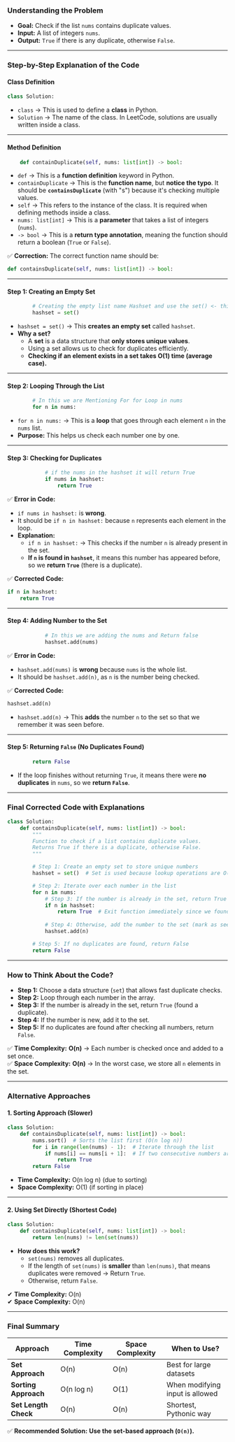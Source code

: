 ### **Understanding the Problem**
- **Goal:** Check if the list `nums` contains duplicate values.
- **Input:** A list of integers `nums`.
- **Output:** `True` if there is any duplicate, otherwise `False`.

---

### **Step-by-Step Explanation of the Code**
#### **Class Definition**
```python
class Solution:
```
- `class` → This is used to define a **class** in Python.
- `Solution` → The name of the class. In LeetCode, solutions are usually written inside a class.

---

#### **Method Definition**
```python
    def containDuplicate(self, nums: list[int]) -> bool:
```
- `def` → This is a **function definition** keyword in Python.
- `containDuplicate` → This is the **function name**, but **notice the typo**. It should be **`containsDuplicate`** (with "s") because it's checking multiple values.
- `self` → This refers to the instance of the class. It is required when defining methods inside a class.
- `nums: list[int]` → This is a **parameter** that takes a list of integers (`nums`).
- `-> bool` → This is a **return type annotation**, meaning the function should return a boolean (`True` or `False`).

✅ **Correction:** The correct function name should be:
```python
def containsDuplicate(self, nums: list[int]) -> bool:
```
---

#### **Step 1: Creating an Empty Set**
```python
        # Creating the empty list name Hashset and use the set() <- this will find the Duplicate Value
        hashset = set()
```
- `hashset = set()` → This **creates an empty set** called `hashset`.
- **Why a set?**  
  - A **set** is a data structure that **only stores unique values**.
  - Using a set allows us to check for duplicates efficiently.
  - **Checking if an element exists in a set takes O(1) time (average case).**

---

#### **Step 2: Looping Through the List**
```python
        # In this we are Mentioning For for Loop in nums
        for n in nums:
```
- `for n in nums:` → This is a **loop** that goes through each element `n` in the `nums` list.
- **Purpose:** This helps us check each number one by one.

---

#### **Step 3: Checking for Duplicates**
```python
            # if the nums in the hashset it will return True
            if nums in hashset:
                return True
```
✅ **Error in Code:**  
- `if nums in hashset:` is **wrong**.  
- It should be `if n in hashset:` because `n` represents each element in the loop.  
- **Explanation:**
  - `if n in hashset:` → This checks if the number `n` is already present in the set.
  - **If `n` is found in `hashset`**, it means this number has appeared before, so we **return `True`** (there is a duplicate).

✅ **Corrected Code:**
```python
if n in hashset:
    return True
```

---

#### **Step 4: Adding Number to the Set**
```python
            # In this we are adding the nums and Return false
            hashset.add(nums)
```
✅ **Error in Code:**  
- `hashset.add(nums)` is **wrong** because `nums` is the whole list.
- It should be `hashset.add(n)`, as `n` is the number being checked.

✅ **Corrected Code:**
```python
hashset.add(n)
```
- `hashset.add(n)` → This **adds** the number `n` to the set so that we remember it was seen before.

---

#### **Step 5: Returning `False` (No Duplicates Found)**
```python
        return False
```
- If the loop finishes without returning `True`, it means there were **no duplicates** in `nums`, so we **return `False`**.

---

### **Final Corrected Code with Explanations**
```python
class Solution:
    def containsDuplicate(self, nums: list[int]) -> bool:
        """
        Function to check if a list contains duplicate values.
        Returns True if there is a duplicate, otherwise False.
        """

        # Step 1: Create an empty set to store unique numbers
        hashset = set()  # Set is used because lookup operations are O(1)

        # Step 2: Iterate over each number in the list
        for n in nums:
            # Step 3: If the number is already in the set, return True (duplicate found)
            if n in hashset:
                return True  # Exit function immediately since we found a duplicate
            
            # Step 4: Otherwise, add the number to the set (mark as seen)
            hashset.add(n)

        # Step 5: If no duplicates are found, return False
        return False
```

---

### **How to Think About the Code?**
- **Step 1:** Choose a data structure (`set`) that allows fast duplicate checks.
- **Step 2:** Loop through each number in the array.
- **Step 3:** If the number is already in the set, return `True` (found a duplicate).
- **Step 4:** If the number is new, add it to the set.
- **Step 5:** If no duplicates are found after checking all numbers, return `False`.

✅ **Time Complexity:** **O(n)** → Each number is checked once and added to a set once.  
✅ **Space Complexity:** **O(n)** → In the worst case, we store all `n` elements in the set.

---

### **Alternative Approaches**
#### **1. Sorting Approach (Slower)**
```python
class Solution:
    def containsDuplicate(self, nums: list[int]) -> bool:
        nums.sort()  # Sorts the list first (O(n log n))
        for i in range(len(nums) - 1):  # Iterate through the list
            if nums[i] == nums[i + 1]:  # If two consecutive numbers are the same, return True
                return True
        return False
```
- **Time Complexity:** O(n log n) (due to sorting)
- **Space Complexity:** O(1) (if sorting in place)

---

#### **2. Using Set Directly (Shortest Code)**
```python
class Solution:
    def containsDuplicate(self, nums: list[int]) -> bool:
        return len(nums) != len(set(nums))
```
- **How does this work?**
  - `set(nums)` removes all duplicates.
  - If the length of `set(nums)` is **smaller** than `len(nums)`, that means duplicates were removed → Return `True`.
  - Otherwise, return `False`.

✔ **Time Complexity:** O(n)  
✔ **Space Complexity:** O(n)  

---

### **Final Summary**
| Approach | Time Complexity | Space Complexity | When to Use? |
|----------|---------------|----------------|---------------|
| **Set Approach** | O(n) | O(n) | Best for large datasets |
| **Sorting Approach** | O(n log n) | O(1) | When modifying input is allowed |
| **Set Length Check** | O(n) | O(n) | Shortest, Pythonic way |

✅ **Recommended Solution:** **Use the set-based approach (`O(n)`).**